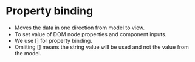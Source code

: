 # Property binding

- Moves the data in one direction from model to view.
-  To set value of DOM node properties and component inputs.
-  We use [] for property binding.
-  Omiiting [] means the string value will be used and not the value from the model.

